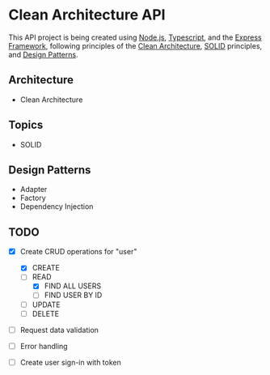 # Clean Architecture API

This API project is being created using [Node.js](https://nodejs.org/en/), [Typescript](https://www.typescriptlang.org/), and the [Express Framework](https://expressjs.com/), following principles of the [Clean Architecture](https://blog.cleancoder.com/uncle-bob/2012/08/13/the-clean-architecture.html), [SOLID](https://www.geeksforgeeks.org/solid-principle-in-programming-understand-with-real-life-examples/) principles, and [Design Patterns](https://refactoring.guru/design-patterns).

## Architecture

- Clean Architecture

## Topics

- SOLID

## Design Patterns

- Adapter
- Factory
- Dependency Injection

## TODO

- [x] Create CRUD operations for "user"

  - [x] CREATE
  - [ ] READ
    - [x] FIND ALL USERS
    - [ ] FIND USER BY ID
  - [ ] UPDATE
  - [ ] DELETE

- [ ] Request data validation
- [ ] Error handling
- [ ] Create user sign-in with token

